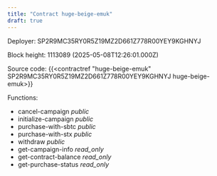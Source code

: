 ```yaml
---
title: "Contract huge-beige-emuk"
draft: true
---
```

Deployer: SP2R9MC35RY0R5Z19MZ2D661Z778R00YEY9KGHNYJ


 



Block height: 1113089 (2025-05-08T12:26:01.000Z)

Source code: {{<contractref "huge-beige-emuk" SP2R9MC35RY0R5Z19MZ2D661Z778R00YEY9KGHNYJ huge-beige-emuk>}}

Functions:

* cancel-campaign _public_
* initialize-campaign _public_
* purchase-with-sbtc _public_
* purchase-with-stx _public_
* withdraw _public_
* get-campaign-info _read_only_
* get-contract-balance _read_only_
* get-purchase-status _read_only_
